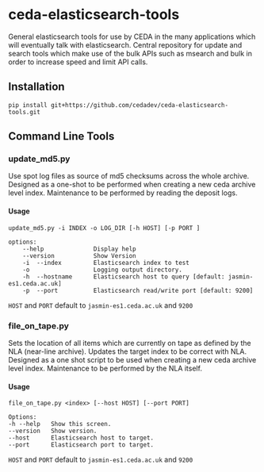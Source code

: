 # ceda-elasticsearch-tools

General elasticsearch tools for use by CEDA in the many applications which will eventually talk with elasticsearch.
Central repository for update and search tools which make use of the bulk APIs such as msearch and bulk in order to increase
speed and limit API calls.

## Installation

    pip install git+https://github.com/cedadev/ceda-elasticsearch-tools.git

## Command Line Tools

### update_md5.py
Use spot log files as source of md5 checksums across the whole archive. Designed as a one-shot to be performed when
creating a new ceda archive level index. Maintenance to be performed by reading the deposit logs.

#### Usage
    update_md5.py -i INDEX -o LOG_DIR [-h HOST] [-p PORT ]
    
    options:
        --help              Display help
        --version           Show Version
        -i  --index         Elasticsearch index to test
        -o                  Logging output directory.
        -h  --hostname      Elasticsearch host to query [default: jasmin-es1.ceda.ac.uk]
        -p  --port          Elasticsearch read/write port [default: 9200]
        
`HOST` and `PORT` default to `jasmin-es1.ceda.ac.uk` and `9200`

### file_on_tape.py
Sets the location of all items which are currently on tape as defined by the NLA (near-line archive). Updates the
target index to be correct with NLA.
Designed as a one shot script to be used when creating a new ceda archive level index. Maintenance to be performed by
the NLA itself.

#### Usage

    file_on_tape.py <index> [--host HOST] [--port PORT]
    
    Options:
    -h --help   Show this screen.
    --version   Show version.
    --host      Elasticsearch host to target.
    --port      Elasticsearch port to target.
    
`HOST` and `PORT` default to `jasmin-es1.ceda.ac.uk` and `9200`
